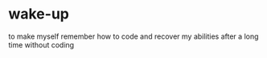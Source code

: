 # wake-up
to make myself remember how to code and recover my abilities after a long time without coding
